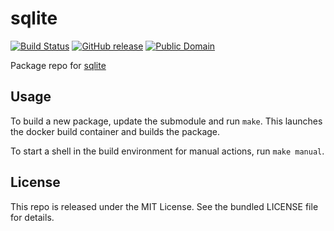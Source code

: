 sqlite
==========

[![Build Status](https://img.shields.io/travis/com/amylum/sqlite.svg)](https://travis-ci.com/amylum/sqlite)
[![GitHub release](https://img.shields.io/github/release/amylum/sqlite.svg)](https://github.com/amylum/sqlite/releases)
[![Public Domain](http://img.shields.io/badge/license-Public_Domain-green.svg)](http://www.sqlite.org/copyright.html)

Package repo for [sqlite](http://www.sqlite.org/changes.html)

## Usage

To build a new package, update the submodule and run `make`. This launches the docker build container and builds the package.

To start a shell in the build environment for manual actions, run `make manual`.

## License

This repo is released under the MIT License. See the bundled LICENSE file for details.

